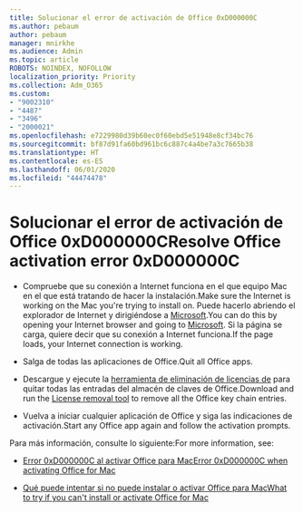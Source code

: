 ```yaml
---
title: Solucionar el error de activación de Office 0xD000000C
ms.author: pebaum
author: pebaum
manager: mnirkhe
ms.audience: Admin
ms.topic: article
ROBOTS: NOINDEX, NOFOLLOW
localization_priority: Priority
ms.collection: Adm_O365
ms.custom:
- "9002310"
- "4487"
- "3496"
- "2000021"
ms.openlocfilehash: e7229980d39b60ec0f60ebd5e51948e8cf34bc76
ms.sourcegitcommit: bf87d91fa60bd961bc6c887c4a4be7a3c7665b38
ms.translationtype: HT
ms.contentlocale: es-ES
ms.lasthandoff: 06/01/2020
ms.locfileid: "44474478"
---
```

# <a name="resolve-office-activation-error-0xd000000c"></a><span data-ttu-id="b4977-102">Solucionar el error de activación de Office 0xD000000C</span><span class="sxs-lookup"><span data-stu-id="b4977-102">Resolve Office activation error 0xD000000C</span></span>

- <span data-ttu-id="b4977-103">Compruebe que su conexión a Internet funciona en el que equipo Mac en el que está tratando de hacer la instalación.</span><span class="sxs-lookup"><span data-stu-id="b4977-103">Make sure the Internet is working on the Mac you're trying to install on.</span></span> <span data-ttu-id="b4977-104">Puede hacerlo abriendo el explorador de Internet y dirigiéndose a [Microsoft](https://www.microsoft.com).</span><span class="sxs-lookup"><span data-stu-id="b4977-104">You can do this by opening your Internet browser and going to [Microsoft](https://www.microsoft.com).</span></span> <span data-ttu-id="b4977-105">Si la página se carga, quiere decir que su conexión a Internet funciona.</span><span class="sxs-lookup"><span data-stu-id="b4977-105">If the page loads, your Internet connection is working.</span></span>

- <span data-ttu-id="b4977-106">Salga de todas las aplicaciones de Office.</span><span class="sxs-lookup"><span data-stu-id="b4977-106">Quit all Office apps.</span></span>

- <span data-ttu-id="b4977-107">Descargue y ejecute la [herramienta de eliminación de licencias de](https://go.microsoft.com/fwlink/?linkid=849815) para quitar todas las entradas del almacén de claves de Office.</span><span class="sxs-lookup"><span data-stu-id="b4977-107">Download and run the [License removal tool](https://go.microsoft.com/fwlink/?linkid=849815) to remove all the Office key chain entries.</span></span>

- <span data-ttu-id="b4977-108">Vuelva a iniciar cualquier aplicación de Office y siga las indicaciones de activación.</span><span class="sxs-lookup"><span data-stu-id="b4977-108">Start any Office app again and follow the activation prompts.</span></span>

<span data-ttu-id="b4977-109">Para más información, consulte lo siguiente:</span><span class="sxs-lookup"><span data-stu-id="b4977-109">For more information, see:</span></span>

- [<span data-ttu-id="b4977-110">Error 0xD000000C al activar Office para Mac</span><span class="sxs-lookup"><span data-stu-id="b4977-110">Error 0xD000000C when activating Office for Mac</span></span>](https://support.office.com/article/error-0xd000000c-when-activating-office-for-mac-da865931-4658-4829-ba2d-8133390c6d25)

- [<span data-ttu-id="b4977-111">Qué puede intentar si no puede instalar o activar Office para Mac</span><span class="sxs-lookup"><span data-stu-id="b4977-111">What to try if you can't install or activate Office for Mac</span></span>](https://support.office.com/article/what-to-try-if-you-can-t-install-or-activate-office-for-mac-5efba2b4-b1e6-4e5f-bf3c-6ab945d03dea)
